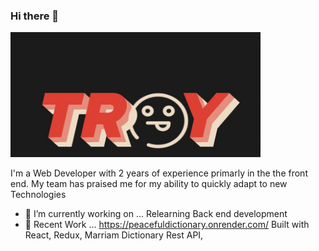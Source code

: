 ### Hi there 👋

<!-- ![](./assets/Screen%20Shot%202023-09-07%20at%207.42.03%20PM.jpeg) -->
<img src="assets/name.jpeg"   height ="200" width="400">

I'm a Web Developer with 2 years of experience primarly in the the front end.
My team has praised me for my ability to quickly adapt to new Technologies

- 🔭 I’m currently working on ... Relearning Back end development
- 🌱 Recent Work ... https://peacefuldictionary.onrender.com/ Built with React, Redux, Marriam Dictionary Rest API,

<!--
- 👯 I’m looking to collaborate on ...
- 🤔 I’m looking for help with ...
- 💬 Ask me about ...
- 📫 How to reach me: ...
- ⚡ Fun fact: ...

-->
